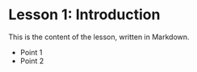 # Lesson 1: Introduction

This is the content of the lesson, written in Markdown.

- Point 1
- Point 2
